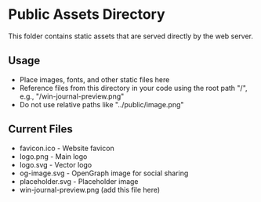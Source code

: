 # Public Assets Directory

This folder contains static assets that are served directly by the web server.

## Usage
- Place images, fonts, and other static files here
- Reference files from this directory in your code using the root path "/", e.g., "/win-journal-preview.png"
- Do not use relative paths like "../public/image.png"

## Current Files
- favicon.ico - Website favicon
- logo.png - Main logo
- logo.svg - Vector logo
- og-image.svg - OpenGraph image for social sharing
- placeholder.svg - Placeholder image
- win-journal-preview.png (add this file here)